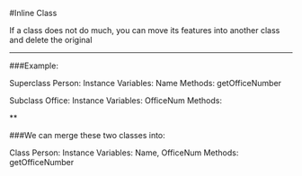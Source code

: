 #Inline Class

If a class does not do much, you can move its features into another class and delete the original

***

###Example:

Superclass Person:
Instance Variables: Name
Methods: getOfficeNumber

Subclass Office:
Instance Variables: OfficeNum
Methods:

**

###We can merge these two classes into:

Class Person:
Instance Variables: Name, OfficeNum
Methods: getOfficeNumber
